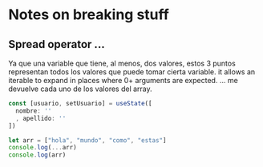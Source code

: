 # Notes on breaking stuff

## Spread operator ...<arrName>

Ya que una variable que tiene, al menos, dos valores, estos 3 puntos representan todos los valores que puede tomar cierta variable. it allows an iterable to expand in places where 0+ arguments are expected. ...<arrayName> me devuelve cada uno de los valores del array.

```js
const [usuario, setUsuario] = useState([
  nombre: ''
  , apellido: ''
])

let arr = ["hola", "mundo", "como", "estas"]
console.log(...arr)
console.log(arr)
```


